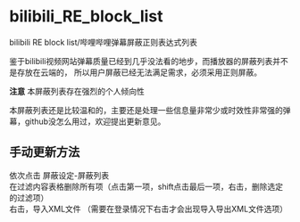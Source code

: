 # bilibili_RE_block_list
bilibili RE block list/哔哩哔哩弹幕屏蔽正则表达式列表

鉴于bilibili视频网站弹幕质量已经到几乎没法看的地步，而播放器的屏蔽列表并不是存放在云端的，
所以用户屏蔽已经无法满足需求，必须采用正则屏蔽。

**注意**  本屏蔽列表存在强烈的个人倾向性

本屏蔽列表还是比较温和的，主要还是处理一些信息量非常少或时效性非常强的弹幕，github没怎么用过，欢迎提出更新意见。

## 手动更新方法
依次点击 屏蔽设定-屏蔽列表 <br>
在过滤内容表格删除所有项（点击第一项，shift点击最后一项，右击，删除选定的过滤项） <br>
右击，导入XML文件
（需要在登录情况下右击才会出现导入导出XML文件选项）
